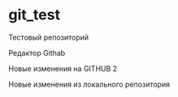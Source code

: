 # git_test
Тестовый репозиторий

Редактор Githab

Новые изменения на GITHUB 2

Новые изменения из локального репозитория